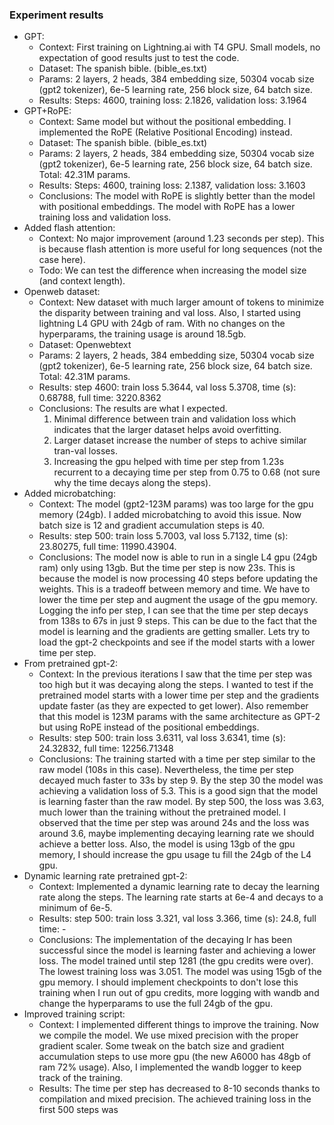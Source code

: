 ### Experiment results

- GPT:
  - Context: First training on Lightning.ai with T4 GPU. Small models, no expectation of good results just to test the code.
  - Dataset: The spanish bible. (bible_es.txt)
  - Params: 2 layers, 2 heads, 384 embedding size, 50304 vocab size (gpt2 tokenizer), 6e-5 learning rate, 256 block size, 64 batch size.
  - Results: Steps: 4600, training loss: 2.1826, validation loss: 3.1964
- GPT+RoPE:
  - Context: Same model but without the positional embedding. I implemented the RoPE (Relative Positional Encoding) instead.
  - Dataset: The spanish bible. (bible_es.txt)
  - Params: 2 layers, 2 heads, 384 embedding size, 50304 vocab size (gpt2 tokenizer), 6e-5 learning rate, 256 block size, 64 batch size. Total: 42.31M params.
  - Results: Steps: 4600, training loss: 2.1387, validation loss: 3.1603
  - Conclusions: The model with RoPE is slightly better than the model with positional embeddings. The model with RoPE has a lower training loss and validation loss.
- Added flash attention:
  - Context: No major improvement (around 1.23 seconds per step). This is because flash attention is more useful for long sequences (not the case here).
  - Todo: We can test the difference when increasing the model size (and context length).
- Openweb dataset:
  - Context: New dataset with much larger amount of tokens to minimize the disparity between training and val loss. Also, I started using lightning L4 GPU with 24gb of ram. With no changes on the hyperparams, the training usage is around 18.5gb.
  - Dataset: Openwebtext
  - Params: 2 layers, 2 heads, 384 embedding size, 50304 vocab size (gpt2 tokenizer), 6e-5 learning rate, 256 block size, 64 batch size. Total: 42.31M params.
  - Results: step 4600: train loss 5.3644, val loss 5.3708, time (s): 0.68788, full time: 3220.8362
  - Conclusions: The results are what I expected. 
    1. Minimal difference between train and validation loss which indicates that the larger dataset helps avoid overfitting.
    2. Larger dataset increase the number of steps to achive similar tran-val losses.
    3. Increasing the gpu helped with time per step from 1.23s recurrent to a decaying time per step from 0.75 to 0.68 (not sure why the time decays along the steps).
- Added microbatching:
  - Context: The model (gpt2-123M params) was too large for the gpu memory (24gb). I added microbatching to avoid this issue. Now batch size is 12 and gradient accumulation steps is 40.
  - Results: step 500: train loss 5.7003, val loss 5.7132, time (s): 23.80275, full time: 11990.43904. 
  - Conclusions: The model now is able to run in a single L4 gpu (24gb ram) only using 13gb. But the time per step is now 23s. This is because the model is now processing 40 steps before updating the weights. This is a tradeoff between memory and time. We have to lower the time per step and augment the usage of the gpu memory. Logging the info per step, I can see that the time per step decays from 138s to 67s in just 9 steps. This can be due to the fact that the model is learning and the gradients are getting smaller. Lets try to load the gpt-2 checkpoints and see if the model starts with a lower time per step.
- From pretrained gpt-2:
  - Context: In the previous iterations I saw that the time per step was too high but it was decaying along the steps. I wanted to test if the pretrained model starts with a lower time per step and the gradients update faster (as they are expected to get lower). Also remember that this model is 123M params with the same architecture as GPT-2 but using RoPE instead of the positional embeddings.
  - Results: step 500: train loss 3.6311, val loss 3.6341, time (s): 24.32832, full time: 12256.71348
  - Conclusions: The training started with a time per step similar to the raw model (108s in this case). Nevertheless, the time per step decayed much faster to 33s by step 9. By the step 30 the model was achieving a validation loss of 5.3. This is a good sign that the model is learning faster than the raw model. By step 500, the loss was 3.63, much lower than the training without the pretrained model. I observed that the time per step was around 24s and the loss was around 3.6, maybe implementing decaying learning rate we should achieve a better loss. Also, the model is using 13gb of the gpu memory, I should increase the gpu usage tu fill the 24gb of the L4 gpu.
- Dynamic learning rate pretrained gpt-2:
  - Context: Implemented a dynamic learning rate to decay the learning rate along the steps. The learning rate starts at 6e-4 and decays to a minimum of 6e-5.
  - Results: step 500: train loss 3.321, val loss 3.366, time (s): 24.8, full time: -
  - Conclusions: The implementation of the decaying lr has been successful since the model is learning faster and achieving a lower loss. The model trained until step 1281 (the gpu credits were over). The lowest training loss was 3.051. The model was using 15gb of the gpu memory. I should implement checkpoints to don't lose this training when I run out of gpu credits, more logging with wandb and change the hyperparams to use the full 24gb of the gpu.
- Improved training script:
  - Context: I implemented different things to improve the training. Now we compile the model. We use mixed precision with the proper gradient scaler. Some tweak on the batch size and gradient accumulation steps to use more gpu (the new A6000 has 48gb of ram 72% usage). Also, I implemented the wandb logger to keep track of the training.
  - Results: The time per step has decreased to 8-10 seconds thanks to compilation and mixed precision. The achieved training loss in the first 500 steps was 